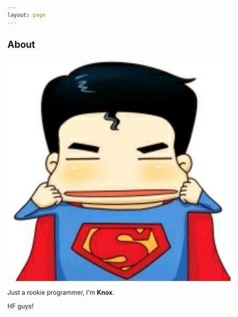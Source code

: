 ```yaml
---
layout: page
---
```


## About



![](/knox.jpg)



Just a rookie programmer, I'm **Knox**.  

HF guys!

